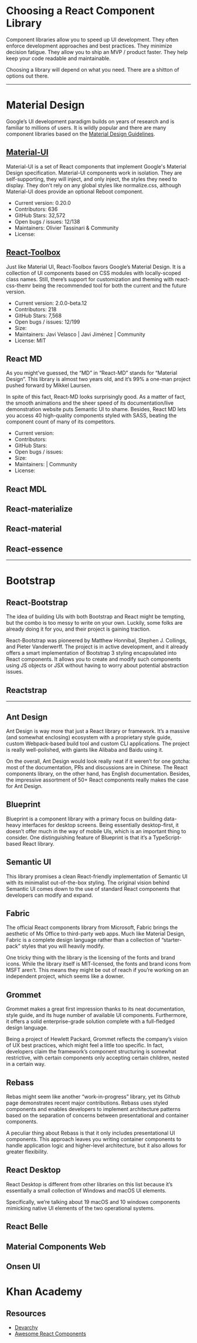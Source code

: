 # Choosing a React Component Library

Component libraries allow you to speed up UI development.
They often enforce development approaches and best practices.
They minimize decision fatigue.
They allow you to ship an MVP / product faster.
They help keep your code readable and maintainable.

Choosing a library will depend on what you need.
There are a shitton of options out there.

---

# Material Design

Google’s UI development paradigm builds on years of research and is familiar to millions of users. It is wildly popular and there are many component libraries based on the [Material Design Guidelines](https://material.io/guidelines/#).

## [Material-UI](http://www.material-ui.com/)
Material-UI is a set of React components that implement Google's Material Design specification. Material-UI components work in isolation. They are self-supporting, they will inject, and only inject, the styles they need to display. They don't rely on any global styles like normalize.css, although Material-UI does provide an optional Reboot component.

* Current version: 0.20.0
* Contributors: 636
* GitHub Stars: 32,572
* Open bugs / issues: 12/138
* Maintainers: Olivier Tassinari & Community
* License:


## [React-Toolbox](http://react-toolbox.io/)
Just like Material UI, React-Toolbox favors Google’s Material Design. It is a collection of UI components based on CSS modules with locally-scoped class names. Still, there’s support for customization and theming with react-css-themr being the recommended tool for both the current and the future version.

* Current version: 2.0.0-beta.12
* Contributors: 218
* GitHub Stars: 7,568
* Open bugs / issues: 12/199
* Size:
* Maintainers: Javi Velasco | Javi Jiménez | Community
* License: MIT

## React MD
As you might’ve guessed, the “MD” in “React-MD” stands for “Material Design”. This library is almost two years old, and it’s 99% a one-man project pushed forward by Mikkel Laursen.

In spite of this fact, React-MD looks surprisingly good. As a matter of fact, the smooth animations and the sheer speed of its documentation/live demonstration website puts Semantic UI to shame. Besides, React MD lets you access 40 high-quality components styled with SASS, beating the component count of many of its competitors.

* Current version:
* Contributors:
* GitHub Stars:
* Open bugs / issues:
* Size:
* Maintainers:  | Community
* License: 

## React MDL
## React-materialize
## React-material
## React-essence

---

# Bootstrap

## React-Bootstrap
The idea of building UIs with both Bootstrap and React might be tempting, but the combo is too messy to write on your own. Luckily, some folks are already doing it for you, and their project is gaining traction.

React-Bootstrap was pioneered by Matthew Honnibal, Stephen J. Collings, and Pieter Vanderwerff. The project is in active development, and it already offers a smart implementation of Bootstrap 3 styling encapsulated into React components. It allows you to create and modify such components using JS objects or JSX without having to worry about potential abstraction issues.

## Reactstrap

---

## Ant Design
Ant Design is way more that just a React library or framework. It’s a massive (and somewhat enclosing) ecosystem with a proprietary style guide, custom Webpack-based build tool and custom CLI applications. The project is really well-polished, with giants like Alibaba and Baidu using it.

On the overall, Ant Design would look really neat if it weren’t for one gotcha: most of the documentation, PRs and discussions are in Chinese. The React components library, on the other hand, has English documentation. Besides, the impressive assortment of 50+ React components really makes the case for Ant Design.

## Blueprint
Blueprint is a component library with a primary focus on building data-heavy interfaces for desktop screens. Being essentially desktop-first, it doesn’t offer much in the way of mobile UIs, which is an important thing to consider. One distinguishing feature of Blueprint is that it’s a TypeScript-based React library.

## Semantic UI
This library promises a clean React-friendly implementation of Semantic UI with its minimalist out-of-the-box styling. The original vision behind Semantic UI comes down to the use of standard React components that developers can modify and expand.

## Fabric
The official React components library from Microsoft, Fabric brings the aesthetic of Ms Office to third-party web apps. Much like Material Design, Fabric is a complete design language rather than a collection of “starter-pack” styles that you will heavily modify.

One tricky thing with the library is the licensing of the fonts and brand icons. While the library itself is MIT-licensed, the fonts and brand icons from MSFT aren’t. This means they might be out of reach if you’re working on an independent project, which seems like a downer.

## Grommet
Grommet makes a great first impression thanks to its neat documentation, style guide, and its huge number of available UI components. Furthermore, it offers a solid enterprise-grade solution complete with a full-fledged design language.

Being a project of Hewlett Packard, Grommet reflects the company’s vision of UX best practices, which might feel a little too specific. In fact, developers claim the framework’s component structuring is somewhat restrictive, with certain components only accepting certain children, nested in a certain way.

## Rebass
Rebas might seem like another “work-in-progress” library, yet its Github page demonstrates recent major contributions. Rebass uses styled components and enables developers to implement architecture patterns based on the separation of concerns between presentational and container components.

A peculiar thing about Rebass is that it only includes presentational UI components. This approach leaves you writing container components to handle application logic and higher-level architecture, but it also allows for greater flexibility.

## React Desktop
React Desktop is different from other libraries on this list because it’s essentially a small collection of Windows and macOS UI elements.

Specifically, we’re talking about 19 macOS and 10 windows components mimicking native UI elements of the two operational systems.

## React Belle
## Material Components Web
## Onsen UI

# Khan Academy


## Resources

* [Devarchy](https://devarchy.com/react/topic/ui-framework)
* [Awesome React Components](https://github.com/brillout/awesome-react-components)
